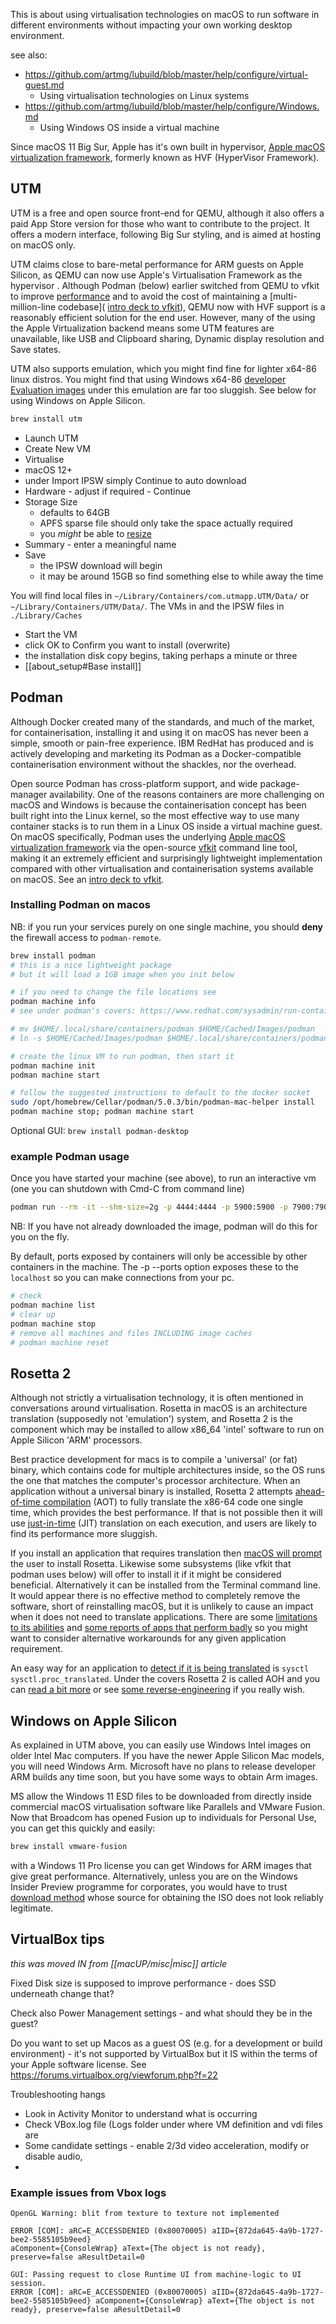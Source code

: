 
This is about using virtualisation technologies on macOS to run software in different environments without impacting your own working desktop environment.

see also:

* https://github.com/artmg/lubuild/blob/master/help/configure/virtual-guest.md
	* Using virtualisation technologies on Linux systems
* https://github.com/artmg/lubuild/blob/master/help/configure/Windows.md
	* Using Windows OS inside a virtual machine

Since macOS 11 Big Sur, Apple has it's own built in hypervisor, [Apple macOS virtualization framework](https://developer.apple.com/documentation/virtualization), formerly known as HVF (HyperVisor Framework).

## UTM

UTM is a free and open source front-end for QEMU, although it also offers a paid App Store version for those who want to contribute to the project. It offers a modern interface, following Big Sur styling, and is aimed at hosting on macOS only. 

UTM claims close to bare-metal performance for ARM guests on Apple Silicon, as QEMU can now use Apple's Virtualisation Framework as the hypervisor . Although Podman (below) earlier switched from QEMU to vfkit to improve [performance](https://news.ycombinator.com/item?id=33538397) and to avoid the cost of maintaining a [multi-million-line codebase]( [intro deck to vfkit](https://archive.fosdem.org/2023/schedule/event/govfkit/attachments/slides/5847/export/events/attachments/govfkit/slides/5847/fosdem2023_go_devroom_vfkit.pdf)), QEMU now with HVF support is a reasonably efficient solution for the end user. However, many of the using the Apple Virtualization backend means some UTM features are unavailable, like USB and Clipboard sharing, Dynamic display resolution and Save states.

UTM also supports emulation, which you might find fine for lighter x64-86 linux distros. You might find that using  Windows x64-86 [developer Evaluation images](https://developer.microsoft.com/en-us/windows/downloads/virtual-machines/) under this emulation are far too sluggish. See below for using Windows on Apple Silicon.

```zsh
brew install utm
```

* Launch UTM
* Create New VM
* Virtualise
* macOS 12+
* under Import IPSW simply Continue to auto download
* Hardware - adjust if required - Continue
* Storage Size
	* defaults to 64GB
	* APFS sparse file should only take the space actually required 
	* you _might_ be able to [resize](https://github.com/utmapp/UTM/issues/4186)
* Summary - enter a meaningful name
* Save
	* the IPSW download will begin
	* it may be around 15GB so find something else to while away the time

You will find local files in `~/Library/Containers/com.utmapp.UTM/Data/` or `~/Library/Containers/UTM/Data/`. The VMs in and the IPSW files in `./Library/Caches`

* Start the VM
* click OK to Confirm you want to install (overwrite)
* the installation disk copy begins, taking perhaps a minute or three
* [[about_setup#Base install]]


## Podman

Although Docker created many of the standards, and much of the market, for containerisation, installing it and using it on macOS has never been a simple, smooth or pain-free experience. IBM RedHat has produced and is actively developing and marketing its Podman as a Docker-compatible containerisation environment without the shackles, nor the overhead. 

Open source Podman has cross-platform support, and wide package-manager availability. One of the reasons containers are more challenging on macOS and Windows is because the containerisation concept has been built right into the Linux kernel, so the most effective way to use many container stacks is to run them in a Linux OS inside a virtual machine guest. On macOS specifically, Podman uses the underlying [Apple macOS virtualization framework](https://developer.apple.com/documentation/virtualization) via the open-source [vfkit](https://github.com/crc-org/vfkit) command line tool, making it an extremely efficient and surprisingly lightweight implementation compared with other virtualisation and containerisation systems available on macOS. See an [intro deck to vfkit](https://archive.fosdem.org/2023/schedule/event/govfkit/attachments/slides/5847/export/events/attachments/govfkit/slides/5847/fosdem2023_go_devroom_vfkit.pdf).

### Installing Podman on macos

NB: if you run your services purely on one single machine, you should **deny** the firewall access to `podman-remote`. 

```zsh
brew install podman
# this is a nice lightweight package
# but it will load a 1GB image when you init below

# if you need to change the file locations see
podman machine info
# see under podman's covers: https://www.redhat.com/sysadmin/run-containers-mac-podman

# mv $HOME/.local/share/containers/podman $HOME/Cached/Images/podman
# ln -s $HOME/Cached/Images/podman $HOME/.local/share/containers/podman

# create the linux VM to run podman, then start it
podman machine init
podman machine start

# follow the suggested instructions to default to the docker socket
sudo /opt/homebrew/Cellar/podman/5.0.3/bin/podman-mac-helper install
podman machine stop; podman machine start
```


Optional GUI: ` brew install podman-desktop `

### example Podman usage

Once you have started your machine (see above), to run an interactive vm (one you can shutdown with Cmd-C from command line)

```zsh
podman run --rm -it --shm-size=2g -p 4444:4444 -p 5900:5900 -p 7900:7900 selenium/standalone-firefox
```

NB: If you have not already downloaded the image, podman will do this for you on the fly.

By default, ports exposed by containers will only be accessible by other containers in the machine. The -p --ports option exposes these to the `localhost` so you can make connections from your pc.

```zsh
# check
podman machine list
# clear up
podman machine stop
# remove all machines and files INCLUDING image caches
# podman machine reset
```


## Rosetta 2

Although not strictly a virtualisation technology, it is often mentioned in conversations around virtualisation. Rosetta in macOS is an architecture translation (supposedly not 'emulation') system, and Rosetta 2 is the component which may be installed to allow x86_64 'intel' software to run on Apple Silicon 'ARM' processors.

Best practice development for macs is to compile a 'universal' (or fat) binary, which contains code for multiple architectures inside, so the OS runs the one that matches the computer's processor architecture. When an application without a universal binary is installed, Rosetta 2 attempts [ahead-of-time compilation](https://en.wikipedia.org/wiki/Ahead-of-time_compilation "Ahead-of-time compilation") (AOT) to fully translate the x86-64 code one single time, which provides the best performance. If that is not possible then it will use [just-in-time](https://en.wikipedia.org/wiki/Just-in-time_compilation "Just-in-time compilation") (JIT) translation on each execution, and users are likely to find its performance more sluggish.

If you install an application that requires translation then [macOS will prompt](https://support.apple.com/en-gb/102527) the user to install Rosetta. Likewise some subsystems (like vfkit that podman uses below) will offer to install it if it might be considered beneficial. Alternatively it can be installed from the Terminal command line. It would appear there is no effective method to completely remove the software, short of reinstalling macOS, but it is unlikely to cause an impact when it does not need to translate applications. There are some [limitations to its abilities](https://apple.stackexchange.com/a/450602) and [some reports of apps that perform badly](https://www.reddit.com/r/MacOS/comments/sgc2vp/how_does_rosetta_2_impact_general_system/) so you might want to consider alternative workarounds for any given application requirement.

An easy way for an application to [detect if it is being translated](https://stackoverflow.com/a/65347893) is `sysctl sysctl.proc_translated`. Under the covers Rosetta 2 is called AOH and you can [read a bit more](https://eclecticlight.co/2021/01/22/running-intel-code-on-your-m1-mac-rosetta-2-and-oah/) or see [some reverse-engineering](https://ffri.github.io/ProjectChampollion/part1/) if you really wish.

## Windows on Apple Silicon

As explained in UTM above, you can easily use Windows Intel images on older Intel Mac computers. If you have the newer Apple Silicon Mac models, you will need Windows Arm. Microsoft have no plans to release developer ARM builds any time soon, but you have some ways to obtain Arm images.

MS allow the Windows 11 ESD files to be downloaded from directly inside commercial macOS virtualisation software like Parallels and VMware Fusion. Now that Broadcom has opened Fusion up to individuals for Personal Use, you can get this quickly and easily:

```zsh
brew install vmware-fusion
```

with a Windows 11 Pro license you can get Windows for ARM images that give great performance. Alternatively, unless you are on the Windows Insider Preview programme for corporates, you would have to trust [download method](https://docs.getutm.app/guides/windows/) whose source for obtaining the ISO does not look reliably legitimate.

## VirtualBox tips

_this was moved IN from [[macUP/misc|misc]] article_ 

Fixed Disk size is supposed to improve performance - does SSD underneath change that?

Check also Power Management settings - and what should they be in the guest?

Do you want to set up Macos as a guest OS (e.g. for a development or build environment) - it's not supported by VirtualBox but it IS within the terms of your Apple software license. See https://forums.virtualbox.org/viewforum.php?f=22

Troubleshooting hangs

* Look in Activity Monitor to understand what is occurring
* Check VBox.log file (Logs folder under where VM definition and vdi files are  
* Some candidate settings - enable 2/3d video acceleration, modify or disable audio, 
* 

### Example issues from Vbox logs

```
OpenGL Warning: blit from texture to texture not implemented

ERROR [COM]: aRC=E_ACCESSDENIED (0x80070005) aIID={872da645-4a9b-1727-bee2-5585105b9eed} 
aComponent={ConsoleWrap} aText={The object is not ready}, preserve=false aResultDetail=0

```


```
GUI: Passing request to close Runtime UI from machine-logic to UI session.
ERROR [COM]: aRC=E_ACCESSDENIED (0x80070005) aIID={872da645-4a9b-1727-bee2-5585105b9eed} aComponent={ConsoleWrap} aText={The object is not ready}, preserve=false aResultDetail=0

```


